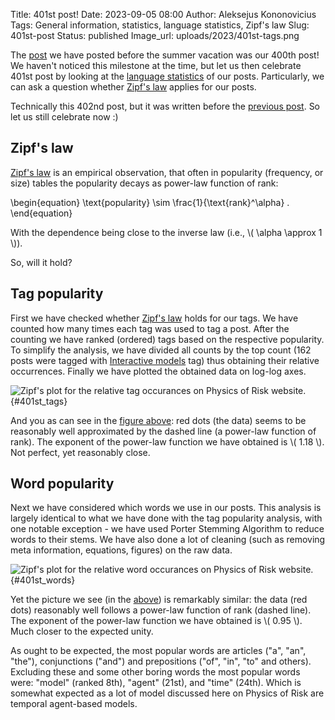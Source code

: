 Title: 401st post!
Date: 2023-09-05 08:00
Author: Aleksejus Kononovicius
Tags: General information, statistics, language statistics, Zipf's law
Slug: 401st-post
Status: published
Image_url: uploads/2023/401st-tags.png

The [post]({filename}/articles/2023/waiting-time-paradox.md) we have posted
before the summer vacation was our 400th post! We haven't noticed this
milestone at the time, but let us then celebrate 401st post by looking at
the [language statistics](/tag/language-statistics/) of our posts.
Particularly, we can ask a question whether [Zipf's law](/tag/zipfs-law/)
applies for our posts.

Technically this 402nd post, but it was written before the [previous
post]({filename}/articles/2023/it-is-september-again-2023.md). So let us still celebrate
now :)

## Zipf's law

[Zipf's law](/tag/zipfs-law/) is an empirical observation, that often in
popularity (frequency, or size) tables the popularity decays as power-law
function of rank:

\begin{equation}
    \text{popularity} \sim \frac{1}{\text{rank}^\alpha} .
\end{equation}

With the dependence being close to the inverse law (i.e.,
\\\( \alpha \approx 1 \\\)).

So, will it hold?<!--more-->

## Tag popularity

First we have checked whether [Zipf's law](/tag/zipfs-law/) holds for our
tags. We have counted how many times each tag was used to tag a post.
After the counting we have ranked (ordered) tags based on the respective
popularity. To simplify the analysis, we have divided all counts by the top
count (162 posts were tagged with [Interactive
models](/tag/interactive-models/) tag) thus obtaining their relative
occurrences. Finally we have plotted the obtained data on log-log axes.

![Zipf's plot for the relative tag occurances on Physics of Risk
website.]({static}/uploads/2023/401st-tags.png "Zipf's plot for the relative
tag occurances on Physics of Risk website."){#401st_tags}

And you as can see in the [figure above](#401st_tags): red dots (the data)
seems to be reasonably well approximated by the dashed line (a power-law
function of rank). The exponent of the power-law function we have obtained
is \\\( 1.18 \\\). Not perfect, yet reasonably close.

## Word popularity

Next we have considered which words we use in our posts. This analysis is
largely identical to what we have done with the tag popularity analysis,
with one notable exception - we have used Porter Stemming Algorithm to
reduce words to their stems. We have also done a lot of cleaning (such as
removing meta information, equations, figures) on the raw data.

![Zipf's plot for the relative word occurances on Physics of Risk
website.]({static}/uploads/2023/401st-words.png "Zipf's plot for the relative
word occurances on Physics of Risk website."){#401st_words}

Yet the picture we see (in the [above](#401st_words)) is remarkably similar:
the data (red dots) reasonably well follows a power-law function of rank
(dashed line). The exponent of the power-law function we have obtained is
\\\( 0.95 \\\). Much closer to the expected unity.

As ought to be expected, the most popular words are articles
("a", "an", "the"), conjunctions ("and") and prepositions ("of", "in", "to"
and others). Excluding these and some other boring words the most popular
words were: "model" (ranked 8th), "agent" (21st), and "time" (24th). Which
is somewhat expected as a lot of model discussed here on Physics of Risk are
temporal agent-based models.
